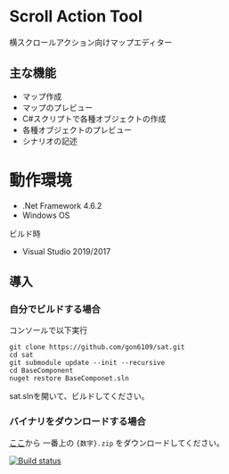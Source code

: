 # Scroll Action Tool

横スクロールアクション向けマップエディター

## 主な機能

- マップ作成
- マップのプレビュー
- C#スクリプトで各種オブジェクトの作成
- 各種オブジェクトのプレビュー
- シナリオの記述

# 動作環境

- .Net Framework 4.6.2
- Windows OS

ビルド時

- Visual Studio 2019/2017

## 導入

### 自分でビルドする場合

コンソールで以下実行

```
git clone https://github.com/gon6109/sat.git
cd sat
git submodule update --init --recursive
cd BaseComponent
nuget restore BaseComponet.sln
```

sat.slnを開いて、ビルドしてください。

### バイナリをダウンロードする場合

[ここ](https://github.com/gon6109/sat/releases)から
一番上の `{数字}.zip` をダウンロードしてください。

[![Build status](https://dev.azure.com/gooooon/sat-ci/_apis/build/status/sat-ci-.NET%20Desktop-CI-windows)](https://dev.azure.com/gooooon/sat-ci/_build/latest?definitionId=1)
